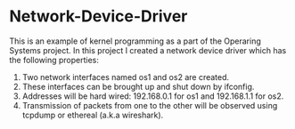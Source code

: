 Network-Device-Driver
=====================
This is an example of kernel programming as a part of the Operaring Systems project. In this project I created
a network device driver which has the following properties:
  1. Two network interfaces named os1 and os2 are created.
  2. These interfaces can be brought up and shut down by ifconfig.
  3. Addresses will be hard wired: 192.168.0.1 for os1 and 192.168.1.1 for os2.
  4. Transmission of packets from one to the other will be observed using tcpdump or ethereal (a.k.a wireshark).
